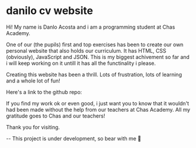 # danilo cv website


Hi! My name is Danlo Acosta and i am a programming student at Chas Academy. 

One of our (the pupils) first and top exercises has been to create our own personal website that also holds our curriculum. It has HTML, CSS (obviously), JavaScript and JSON. This is my biggest achivement so far and i will keep working on it untill it has all the functinality i please.

Creating this website has been a thrill. Lots of frustration, lots of learning and a whole lot of fun!

Here's a link to the github repo: 

If you find my work ok or even good, i just want you to know that it wouldn't had been made without the help from our teachers at Chas Academy. All my gratitude goes to Chas and our teachers!

Thank you for visiting.

-- This project is under development, so bear with me 🐻
